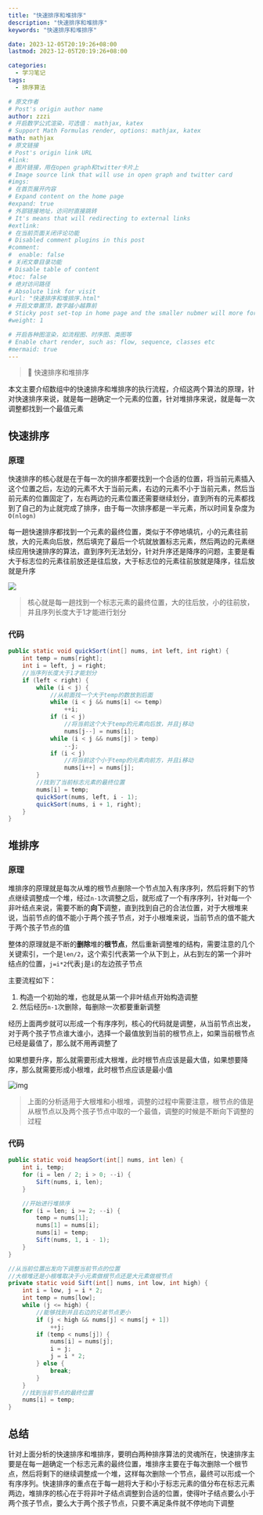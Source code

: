 ```yaml
---
title: "快速排序和堆排序"
description: "快速排序和堆排序"
keywords: "快速排序和堆排序"

date: 2023-12-05T20:19:26+08:00
lastmod: 2023-12-05T20:19:26+08:00

categories:
  - 学习笔记
tags:
  - 排序算法

# 原文作者
# Post's origin author name
author: zzzi
# 开启数学公式渲染，可选值： mathjax, katex
# Support Math Formulas render, options: mathjax, katex
math: mathjax
# 原文链接
# Post's origin link URL
#link:
# 图片链接，用在open graph和twitter卡片上
# Image source link that will use in open graph and twitter card
#imgs:
# 在首页展开内容
# Expand content on the home page
#expand: true
# 外部链接地址，访问时直接跳转
# It's means that will redirecting to external links
#extlink:
# 在当前页面关闭评论功能
# Disabled comment plugins in this post
#comment:
#  enable: false
# 关闭文章目录功能
# Disable table of content
#toc: false
# 绝对访问路径
# Absolute link for visit
#url: "快速排序和堆排序.html"
# 开启文章置顶，数字越小越靠前
# Sticky post set-top in home page and the smaller nubmer will more forward.
#weight: 1

# 开启各种图渲染，如流程图、时序图、类图等
# Enable chart render, such as: flow, sequence, classes etc
#mermaid: true
---
```


> 🍖 快速排序和堆排序

本文主要介绍数组中的快速排序和堆排序的执行流程，介绍这两个算法的原理，针对快速排序来说，就是每一趟确定一个元素的位置，针对堆排序来说，就是每一次调整都找到一个最值元素

<!--more-->

## 快速排序

### 原理

快速排序的核心就是在于每一次的排序都要找到一个合适的位置，将当前元素插入这个位置之后，左边的元素不大于当前元素，右边的元素不小于当前元素，然后当前元素的位置固定了，左右两边的元素位置还需要继续划分，直到所有的元素都找到了自己的为止就完成了排序，由于每一次排序都是一半元素，所以时间复杂度为`O(nlogn)`

每一趟快速排序都找到一个元素的最终位置，类似于不停地填坑，小的元素往前放，大的元素向后放，然后填完了最后一个坑就放置标志元素，然后两边的元素继续应用快速排序的算法，直到序列无法划分，针对升序还是降序的问题，主要是看大于标志位的元素往前放还是往后放，大于标志位的元素往前放就是降序，往后放就是升序

![](https://zzzi-img-1313100942.cos.ap-beijing.myqcloud.com/img/202312052155505.png)

> 核心就是每一趟找到一个标志元素的最终位置，大的往后放，小的往前放，并且序列长度大于1才能进行划分

### 代码

```java
public static void quickSort(int[] nums, int left, int right) {
    int temp = nums[right];
    int i = left, j = right;
    //当序列长度大于1才能划分
    if (left < right) {
        while (i < j) {
            //从前面找一个大于temp的数放到后面
            while (i < j && nums[i] <= temp)
                ++i;
            if (i < j)
                //将当前这个大于temp的元素向后放，并且j移动
                nums[j--] = nums[i];
            while (i < j && nums[j] > temp)
                --j;
            if (i < j)
                //将当前这个小于temp的元素向前方，并且i移动
                nums[i++] = nums[j];
        }
        //找到了当前标志元素的最终位置
        nums[i] = temp;
        quickSort(nums, left, i - 1);
        quickSort(nums, i + 1, right);
    }
}
```

## 堆排序

### 原理

堆排序的原理就是每次从堆的根节点删除一个节点加入有序序列，然后将剩下的节点继续调整成一个堆，经过`n-1`次调整之后，就形成了一个有序序列，针对每一个非叶结点来说，需要不断的**向下**调整，直到找到自己的合法位置，对于大根堆来说，当前节点的值不能小于两个孩子节点，对于小根堆来说，当前节点的值不能大于两个孩子节点的值

整体的原理就是不断的**删除**堆的**根节点**，然后重新调整堆的结构，需要注意的几个关键索引，一个是`len/2`，这个索引代表第一个从下到上，从右到左的第一个非叶结点的位置，`j=i*2`代表`j`是`i`的左边孩子节点

主要流程如下：

1. 构造一个初始的堆，也就是从第一个非叶结点开始构造调整
2. 然后经历`n-1`次删除，每删除一次都要重新调整

经历上面两步就可以形成一个有序序列，核心的代码就是调整，从当前节点出发，对于两个孩子节点谁大谁小，选择一个最值放到当前的根节点上，如果当前根节点已经是最值了，那么就不用再调整了

如果想要升序，那么就需要形成大根堆，此时根节点应该是最大值，如果想要降序，那么就需要形成小根堆，此时根节点应该是最小值

![img](https://zzzi-img-1313100942.cos.ap-beijing.myqcloud.com/img/202312052157529.gif)

> 上面的分析适用于大根堆和小根堆，调整的过程中需要注意，根节点的值是从根节点以及两个孩子节点中取的一个最值，调整的时候是不断向下调整的过程

### 代码

```java
public static void heapSort(int[] nums, int len) {
    int i, temp;
    for (i = len / 2; i > 0; --i) {
        Sift(nums, i, len);
    }

    //开始进行堆排序
    for (i = len; i >= 2; --i) {
        temp = nums[1];
        nums[1] = nums[i];
        nums[i] = temp;
        Sift(nums, 1, i - 1);
    }
}

//从当前位置出发向下调整当前节点的位置
//大根堆还是小根堆取决于小元素做根节点还是大元素做根节点
private static void Sift(int[] nums, int low, int high) {
    int i = low, j = i * 2;
    int temp = nums[low];
    while (j <= high) {
        //能够找到并且右边的兄弟节点更小
        if (j < high && nums[j] < nums[j + 1])
            ++j;
        if (temp < nums[j]) {
            nums[i] = nums[j];
            i = j;
            j = i * 2;
        } else {
            break;
        }
    }
    //找到当前节点的最终位置
    nums[i] = temp;
}
```

## 总结

针对上面分析的快速排序和堆排序，要明白两种排序算法的灵魂所在，快速排序主要是在每一趟确定一个标志元素的最终位置，堆排序主要在于每次删除一个根节点，然后将剩下的继续调整成一个堆，这样每次删除一个节点，最终可以形成一个有序序列。快速排序的重点在于每一趟将大于和小于标志元素的值分布在标志元素两边，堆排序的核心在于将非叶子结点调整到合适的位置，使得叶子结点要么小于两个孩子节点，要么大于两个孩子节点，只要不满足条件就不停地向下调整
